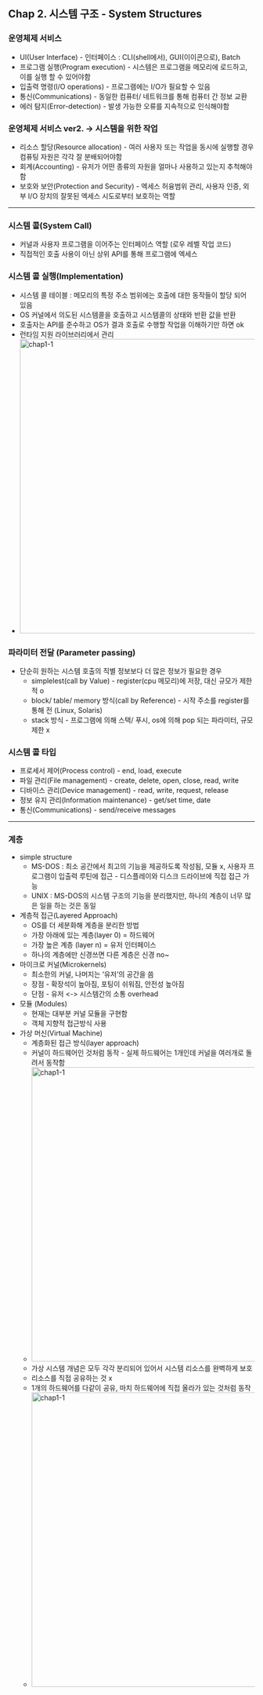 
## Chap 2. 시스템 구조 - System Structures

### 운영체제 서비스
- UI(User Interface) - 인터페이스 : CLI(shell에서), GUI(이이콘으로), Batch
- 프로그램 실행(Program execution) - 시스템은 프로그램을 메모리에 로드하고, 이를 실행 할 수 있어야함
- 입출력 명령(I/O operations) - 프로그램에는 I/O가 필요할 수 있음
- 통신(Communications) - 동일한 컴퓨터/ 네트워크를 통해 컴퓨터 간 정보 교환
- 에러 탐지(Error-detection) - 발생 가능한 오류를 지속적으로 인식해야함
### 운영체제 서비스 ver2. -> 시스템을 위한 작업
- 리소스 할당(Resource allocation) - 여러 사용자 또는 작업을 동시에 실행할 경우 컴퓨팅 자원은 각각 잘 분배되어야함
- 회계(Accounting) - 유저가 어떤 종류의 자원을 얼마나 사용하고 있는지 추척해야함
- 보호와 보안(Protection and Security) - 엑세스 허융범위 관리, 사용자 인증, 외부 I/O 장치의 잘못된 엑세스 시도로부터 보호하는 역할
---
### 시스템 콜(System Call)
- 커널과 사용자 프로그램을 이어주는 인터페이스 역할 (로우 레벨 작업 코드)
- 직접적인 호출 사용이 아닌 상위 API를 통해 프로그램에 엑세스
### 시스템 콜 실행(Implementation)
- 시스템 콜 테이블 : 메모리의 특정 주소 범위에는 호출에 대한 동작들이 할당 되어 있음
- OS 커널에서 의도된 시스템콜을 호출하고 시스템콜의 상태와 반환 값을 반환
- 호출자는 API를 준수하고 OS가 결과 호출로 수행할 작업을 이해하기만 하면 ok
- 런타임 지원 라이브러리에서 관리
- <img width="600" alt="chap1-1" src="https://github.com/user-attachments/assets/3d17a297-7ba2-451a-ab2f-ae995a5288ad">

### 파라미터 전달 (Parameter passing)
- 단순히 원하는 시스템 호출의 직별 정보보다 더 많은 정보가 필요한 경우
  - simplelest(call by Value) - register(cpu 메모리)에 저장, 대신 규모가 제한적 o
  - block/ table/ memory 방식(call by Reference) - 시작 주소를 register를 통해 전 (Linux, Solaris)
  - stack 방식 - 프로그램에 의해 스택/ 푸시, os에 의해 pop 되는 파라미터, 규모 제한 x
### 시스템 콜 타입
- 프로세서 제어(Process control) - end, load, execute
- 파일 관리(File management) - create, delete, open, close, read, write
- 디바이스 관리(Device management) - read, write, request, release
- 정보 유지 관리(Information maintenance) - get/set time, date
- 통신(Communications) - send/receive messages
---
### 계층
- simple structure
  - MS-DOS : 최소 공간에서 최고의 기능을 제공하도록 작성됨, 모듈 x, 사용자 프로그램이 입출력 루틴에 접근 - 디스플레이와 디스크 드라이브에 직접 접근 가능
  - UNIX : MS-DOS의 시스템 구조의 기능을 분리했지만, 하나의 계층이 너무 많은 일을 하는 것은 동일
- 계층적 접근(Layered Approach)
  - OS를 더 세분화해 계층을 분리한 방법
  - 가장 아래에 있는 계층(layer 0) = 하드웨어
  - 가장 높은 계층 (layer n) = 유저 인터페이스
  - 하나의 계층에만 신경쓰면 다른 계층은 신경 no~
- 마이크로 커널(Microkernels)
  - 최소한의 커널, 나머지는 ‘유저’의 공간을 씀
  - 장점 - 확장석이 높아짐, 포팅이 쉬워짐, 안전성 높아짐
  - 단점 - 유저 <-> 시스템간의 소통 overhead
- 모듈 (Modules)
  - 현재는 대부분 커널 모듈을 구현함
  - 객체 지향적 접근방식 사용
- 가상 머신(Virtual Machine)
  - 계층화된 접근 방식(layer approach)
  - 커널이 하드웨어인 것처럼 동작 - 실제 하드웨어는 1개인데 커널을 여러개로 돌려서 동작함
  - <img width="600" alt="chap1-1" src="https://github.com/user-attachments/assets/dcfaf9ee-aceb-4c8b-936e-ed04d7cafbed">
  - 가상 시스템 개념은 모두 각각 분리되어 있어서 시스템 리소스를 완벽하게 보호
  - 리소스를 직접 공유하는 것 x
  - 1개의 하드웨어를 다같이 공유, 마치 하드웨어에 직접 올라가 있는 것처럼 동작
  - <img width="600" alt="chap1-1" src="https://github.com/user-attachments/assets/54fdaee9-b6d4-46c0-b34d-91d59b87f913">
